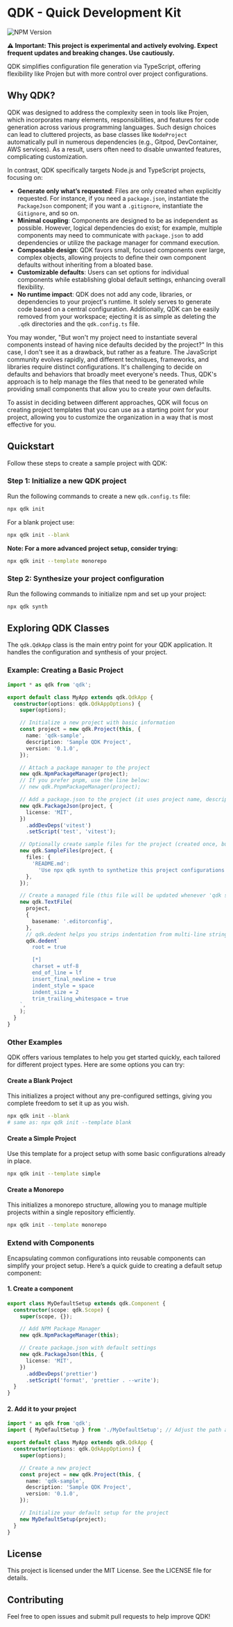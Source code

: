 # QDK - Quick Development Kit

![NPM Version](https://img.shields.io/npm/v/qdk)

**⚠️ Important: This project is experimental and actively evolving. Expect frequent updates and breaking changes. Use cautiously.**

QDK simplifies configuration file generation via TypeScript, offering flexibility like Projen but with more control over project configurations.

## Why QDK?

QDK was designed to address the complexity seen in tools like Projen, which incorporates many elements, responsibilities, and features for code generation across various programming languages. Such design choices can lead to cluttered projects, as base classes like `NodeProject` automatically pull in numerous dependencies (e.g., Gitpod, DevContainer, AWS services). As a result, users often need to disable unwanted features, complicating customization.

In contrast, QDK specifically targets Node.js and TypeScript projects, focusing on:

- **Generate only what’s requested**: Files are only created when explicitly requested. For instance, if you need a `package.json`, instantiate the `PackageJson` component; if you want a `.gitignore`, instantiate the `Gitignore`, and so on.
- **Minimal coupling**: Components are designed to be as independent as possible. However, logical dependencies do exist; for example, multiple components may need to communicate with `package.json` to add dependencies or utilize the package manager for command execution.
- **Composable design**: QDK favors small, focused components over large, complex objects, allowing projects to define their own component defaults without inheriting from a bloated base.
- **Customizable defaults**: Users can set options for individual components while establishing global default settings, enhancing overall flexibility.
- **No runtime impact**: QDK does not add any code, libraries, or dependencies to your project's runtime. It solely serves to generate code based on a central configuration. Additionally, QDK can be easily removed from your workspace; ejecting it is as simple as deleting the `.qdk` directories and the `qdk.config.ts` file.

You may wonder, "But won't my project need to instantiate several components instead of having nice defaults decided by the project?" In this case, I don't see it as a drawback, but rather as a feature. The JavaScript community evolves rapidly, and different techniques, frameworks, and libraries require distinct configurations. It's challenging to decide on defaults and behaviors that broadly meet everyone's needs. Thus, QDK's approach is to help manage the files that need to be generated while providing small components that allow you to create your own defaults. 

To assist in deciding between different approaches, QDK will focus on creating project templates that you can use as a starting point for your project, allowing you to customize the organization in a way that is most effective for you.

## Quickstart

Follow these steps to create a sample project with QDK:

### Step 1: Initialize a new QDK project

Run the following commands to create a new `qdk.config.ts` file:

```bash
npx qdk init
```

For a blank project use:

```sh
npx qdk init --blank
```

**Note: For a more advanced project setup, consider trying:**

```sh
npx qdk init --template monorepo
```

### Step 2: Synthesize your project configuration

Run the following commands to initialize npm and set up your project:

```sh
npx qdk synth
```

## Exploring QDK Classes

The `qdk.QdkApp` class is the main entry point for your QDK application. It handles the configuration and synthesis of your project.

### Example: Creating a Basic Project

```ts
import * as qdk from 'qdk';

export default class MyApp extends qdk.QdkApp {
  constructor(options: qdk.QdkAppOptions) {
    super(options);

    // Initialize a new project with basic information
    const project = new qdk.Project(this, {
      name: 'qdk-sample',
      description: 'Sample QDK Project',
      version: '0.1.0',
    });

    // Attach a package manager to the project
    new qdk.NpmPackageManager(project);
    // If you prefer pnpm, use the line below:
    // new qdk.PnpmPackageManager(project);

    // Add a package.json to the project (it uses project name, description, and version)
    new qdk.PackageJson(project, {
      license: 'MIT',
    })
      .addDevDeps('vitest')
      .setScript('test', 'vitest');

    // Optionally create sample files for the project (created once, but never updated)
    new qdk.SampleFiles(project, {
      files: {
        'README.md':
          'Use npx qdk synth to synthetize this project configurations',
      },
    });

    // Create a managed file (this file will be updated whenever 'qdk synth' is run)
    new qdk.TextFile(
      project,
      {
        basename: '.editorconfig',
      },
      // qdk.dedent helps you strips indentation from multi-line strings.
      qdk.dedent`
        root = true

        [*]
        charset = utf-8
        end_of_line = lf
        insert_final_newline = true
        indent_style = space
        indent_size = 2
        trim_trailing_whitespace = true
    `,
    );
  }
}
```

### Other Examples

QDK offers various templates to help you get started quickly, each tailored for different project types. Here are some options you can try:

#### Create a Blank Project
  
This initializes a project without any pre-configured settings, giving you complete freedom to set it up as you wish.

```sh  
npx qdk init --blank
# same as: npx qdk init --template blank
```

#### Create a Simple Project

Use this template for a project setup with some basic configurations already in place.

```sh  
npx qdk init --template simple
```

#### Create a Monorepo

This initializes a monorepo structure, allowing you to manage multiple projects within a single repository efficiently.

```sh  
npx qdk init --template monorepo
```

### Extend with Components

Encapsulating common configurations into reusable components can simplify your project setup. Here’s a quick guide to creating a default setup component:

#### 1. Create a component

```ts
export class MyDefaultSetup extends qdk.Component {
  constructor(scope: qdk.Scope) {
    super(scope, {});

    // Add NPM Package Manager
    new qdk.NpmPackageManager(this);

    // Create package.json with default settings
    new qdk.PackageJson(this, {
      license: 'MIT',
    })
      .addDevDeps('prettier')
      .setScript('format', 'prettier . --write');
  }
}
```

#### 2. Add it to your project

```ts
import * as qdk from 'qdk';
import { MyDefaultSetup } from './MyDefaultSetup'; // Adjust the path as needed

export default class MyApp extends qdk.QdkApp {
  constructor(options: qdk.QdkAppOptions) {
    super(options);

    // Create a new project
    const project = new qdk.Project(this, {
      name: 'qdk-sample',
      description: 'Sample QDK Project',
      version: '0.1.0',
    });

    // Initialize your default setup for the project
    new MyDefaultSetup(project);
  }
}
```

## License

This project is licensed under the MIT License. See the LICENSE file for details.

## Contributing

Feel free to open issues and submit pull requests to help improve QDK!

